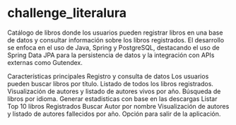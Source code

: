 # challenge_literalura
Catálogo de libros donde los usuarios pueden registrar libros en una base de datos y consultar información sobre los libros registrados. El desarrollo se enfoca en el uso de Java, Spring y PostgreSQL, destacando el uso de Spring Data JPA para la persistencia de datos y la integración con APIs externas como Gutendex.

Características principales
Registro y consulta de datos
Los usuarios pueden buscar libros por título.
Listado de todos los libros registrados.
Visualización de autores y listado de autores vivos por año.
Búsqueda de libros por idioma.
Generar estadisticas con base en las descargas
Listar Top 10 libros Registrados
Buscar Autor por nombre
Visualización de autores y listado de autores fallecidos por año.
Opción para salir de la aplicación.

